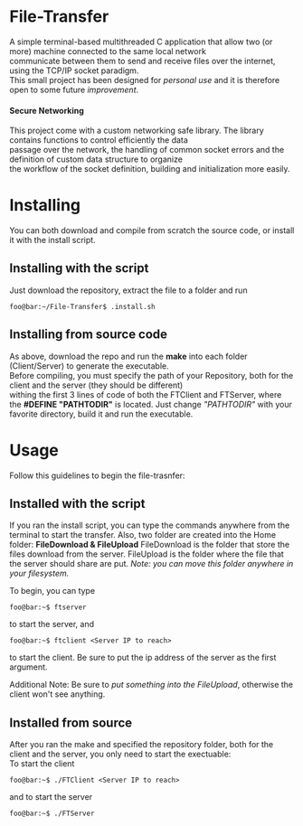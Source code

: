# File-Transfer
A simple terminal-based multithreaded C application that allow two (or more) machine connected to the same local network<br>
communicate between them to send and receive files over the internet, using the TCP/IP socket paradigm.<br>
This small project has been designed for *personal use* and it is therefore open to some future *improvement*.<br>

#### Secure Networking
This project come with a custom networking safe library. The library contains functions to control efficiently the data<br>
passage over the network, the handling of common socket errors and the definition of custom data structure to organize<br>
the workflow of the socket definition, building and initialization more easily.<br>

# Installing
You can both download and compile from scratch the source code, or install it with the install script.

## Installing with the script
Just download the repository, extract the file to a folder and run <br>
```console
foo@bar:~/File-Transfer$ .install.sh
```

## Installing from source code
As above, download the repo and run the <b>make</b> into each folder (Client/Server) to generate the executable.<br>
Before compiling, you must specify the path of your Repository, both for the client and the server (they should be different)<br>
withing the first 3 lines of code of both the FTClient and FTServer, where the <b>#DEFINE "PATHTODIR"</b> is located. Just change *"PATHTODIR"* with your favorite directory, build it and run the executable.<br>

# Usage
Follow this guidelines to begin the file-trasnfer:

## Installed with the script
If you ran the install script, you can type the commands anywhere from the terminal to start the transfer.
Also, two folder are created into the Home folder: <b>FileDownload & FileUpload</b>
FileDownload is the folder that store the files download from the server.
FileUpload is the folder where the file that the server should share are put.
*Note: you can move this folder anywhere in your filesystem.*

To begin, you can type
```console
foo@bar:~$ ftserver
```
to start the server, and
```console
foo@bar:~$ ftclient <Server IP to reach>
```
to start the client. Be sure to put the ip address of the server as the first argument. <br>

Additional Note: Be sure to *put something into the FileUpload*, otherwise the client won't see anything.

## Installed from source
After you ran the make and specified the repository folder, both for the client and the server, you only need to start the exectuable:<br>
To start the client
```console
foo@bar:~$ ./FTClient <Server IP to reach>
```
and to start the server
```console
foo@bar:~$ ./FTServer
```

